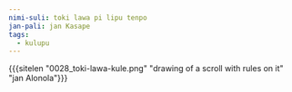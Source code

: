 ```yaml
---
nimi-suli: toki lawa pi lipu tenpo
jan-pali: jan Kasape
tags:
  - kulupu
---
```

{{{sitelen "0028_toki-lawa-kule.png" "drawing of a scroll with rules on it" "jan Alonola"}}}
